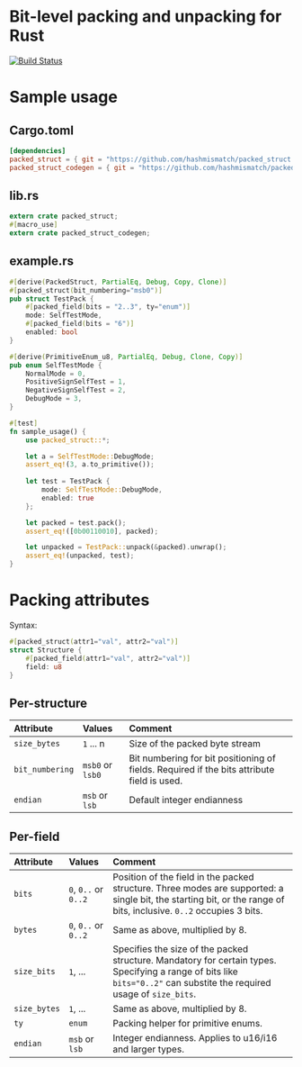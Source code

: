 Bit-level packing and unpacking for Rust
===========================================

[![Build Status](https://travis-ci.org/hashmismatch/packed_struct.rs.svg?branch=master)](https://travis-ci.org/hashmismatch/packed_struct.rs)

# Sample usage

## Cargo.toml

```toml
[dependencies]
packed_struct = { git = "https://github.com/hashmismatch/packed_struct.rs" }
packed_struct_codegen = { git = "https://github.com/hashmismatch/packed_struct.rs" }
```
## lib.rs

```rust
extern crate packed_struct;
#[macro_use]
extern crate packed_struct_codegen;
```

## example.rs

```rust
#[derive(PackedStruct, PartialEq, Debug, Copy, Clone)]
#[packed_struct(bit_numbering="msb0")]
pub struct TestPack {
    #[packed_field(bits = "2..3", ty="enum")]
    mode: SelfTestMode,
    #[packed_field(bits = "6")]
    enabled: bool
}

#[derive(PrimitiveEnum_u8, PartialEq, Debug, Clone, Copy)]
pub enum SelfTestMode {
    NormalMode = 0,
    PositiveSignSelfTest = 1,
    NegativeSignSelfTest = 2,
    DebugMode = 3,
}

#[test]
fn sample_usage() {
    use packed_struct::*;

    let a = SelfTestMode::DebugMode;
    assert_eq!(3, a.to_primitive());
    
    let test = TestPack {
        mode: SelfTestMode::DebugMode,
        enabled: true
    };

    let packed = test.pack();
    assert_eq!([0b00110010], packed);

    let unpacked = TestPack::unpack(&packed).unwrap();
    assert_eq!(unpacked, test);    
}
```

# Packing attributes

Syntax: 

```rust
#[packed_struct(attr1="val", attr2="val")]
struct Structure {
    #[packed_field(attr1="val", attr2="val")]
    field: u8
}
```

## Per-structure

Attribute | Values | Comment
:--|:--|:--
```size_bytes``` | ```1``` ... n | Size of the packed byte stream
```bit_numbering``` | ```msb0``` or ```lsb0``` | Bit numbering for bit positioning of fields. Required if the bits attribute field is used.
```endian``` | ```msb``` or ```lsb``` | Default integer endianness

## Per-field

Attribute | Values | Comment
:--|:--|:--
```bits``` | ```0```, ```0..``` or ```0..2``` | Position of the field in the packed structure. Three modes are supported: a single bit, the starting bit, or the range of bits, inclusive. ```0..2``` occupies 3 bits.
```bytes``` | ```0```, ```0..``` or ```0..2``` | Same as above, multiplied by 8.
```size_bits``` | ```1```, ... | Specifies the size of the packed structure. Mandatory for certain types. Specifying a range of bits like ```bits="0..2"``` can substite the required usage of ```size_bits```.
```size_bytes``` | ```1```, ... | Same as above, multiplied by 8.
```ty``` | ```enum``` | Packing helper for primitive enums.
```endian``` | ```msb``` or ```lsb``` | Integer endianness. Applies to u16/i16 and larger types.


